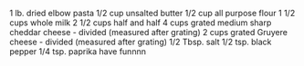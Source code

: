 1 lb. dried elbow pasta
1/2 cup unsalted butter
1/2 cup all purpose flour
1 1/2 cups whole milk
2 1/2 cups half and half
4 cups grated medium sharp cheddar cheese - divided (measured after grating)
2 cups grated Gruyere cheese - divided (measured after grating)
1/2 Tbsp. salt
1/2 tsp. black pepper
1/4 tsp. paprika
have funnnn
